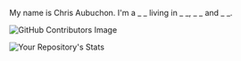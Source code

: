 My name is Chris Aubuchon. I'm a _ _ living in _ _, _ _ and _ _.

![GitHub Contributors Image](https://contrib.rocks/image?repo=caubuchon/)

![Your Repository's Stats](https://github-readme-stats.vercel.app/api?username=caubuchon&show_icons=true)

<!--
**caubuchon/caubuchon** is a ✨ _special_ ✨ repository because its `README.md` (this file) appears on your GitHub profile.

Here are some ideas to get you started:

- 🔭 I’m currently working on ...
- 🌱 I’m currently learning ...
- 👯 I’m looking to collaborate on ...
- 🤔 I’m looking for help with ...
- 💬 Ask me about ...
- 📫 How to reach me: ...
- 😄 Pronouns: ...
- ⚡ Fun fact: ...
-->
